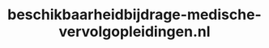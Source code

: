 ---
layout: post
title:  "beschikbaarheidbijdrage-medische-vervolgopleidingen.nl"
internal_url:  "/data/beschikbaarheidbijdrage-medische-vervolgopleidingen.nl.html"
categories: dutchgov
---